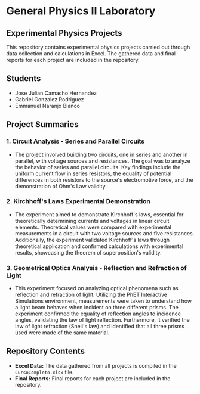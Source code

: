 # General Physics II Laboratory

## Experimental Physics Projects

This repository contains experimental physics projects carried out through data collection and calculations in Excel. The gathered data and final reports for each project are included in the repository.

## Students
- Jose Julian Camacho Hernandez
- Gabriel Gonzalez Rodriguez
- Emmanuel Naranjo Blanco

## Project Summaries

### 1. Circuit Analysis - Series and Parallel Circuits
- The project involved building two circuits, one in series and another in parallel, with voltage sources and resistances. The goal was to analyze the behavior of series and parallel circuits. Key findings include the uniform current flow in series resistors, the equality of potential differences in both resistors to the source's electromotive force, and the demonstration of Ohm's Law validity.

### 2. Kirchhoff's Laws Experimental Demonstration
- The experiment aimed to demonstrate Kirchhoff's laws, essential for theoretically determining currents and voltages in linear circuit elements. Theoretical values were compared with experimental measurements in a circuit with two voltage sources and five resistances. Additionally, the experiment validated Kirchhoff's laws through theoretical application and confirmed calculations with experimental results, showcasing the theorem of superposition's validity.

### 3. Geometrical Optics Analysis - Reflection and Refraction of Light
- This experiment focused on analyzing optical phenomena such as reflection and refraction of light. Utilizing the PhET Interactive Simulations environment, measurements were taken to understand how a light beam behaves when incident on three different prisms. The experiment confirmed the equality of reflection angles to incidence angles, validating the law of light reflection. Furthermore, it verified the law of light refraction (Snell's law) and identified that all three prisms used were made of the same material.

## Repository Contents

- **Excel Data:** The data gathered from all projects is compiled in the `CursoCompleto.xlsx` file.
- **Final Reports:** Final reports for each project are included in the repository.
